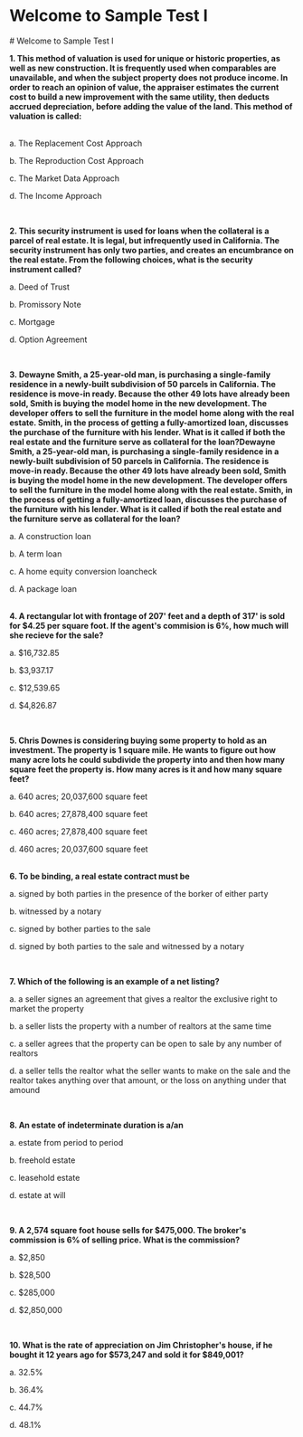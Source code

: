# Welcome to Sample Test I

<p># Welcome to Sample Test I</p>
<p><strong>1. This method of valuation is used for unique or historic properties, as well as new construction. It is frequently used when comparables are unavailable, and when the subject property does not produce income. In order to reach an opinion of value, the appraiser estimates the current cost to build a new improvement with the same utility, then deducts accrued depreciation, before adding the value of the land. This method of valuation is called:</strong></p>
<p><br />a. The Replacement Cost Approach&nbsp;</p>
<p>b. The Reproduction Cost Approach</p>
<p>c. The Market Data Approach</p>
<p>d. The Income Approach</p>
<p>&nbsp;</p>
<p><strong>2. This security instrument is used for loans when the collateral is a parcel of real estate. It is legal, but infrequently used in California. The security instrument has only two parties, and creates an encumbrance on the real estate. From the following choices, what is the security instrument called?</strong></p>
<p>a. Deed of Trust</p>
<p>b. Promissory Note</p>
<p>c. Mortgage</p>
<p>d. Option Agreement</p>
<p>&nbsp;</p>
<p><strong>3.&nbsp;Dewayne Smith, a 25-year-old man, is purchasing a single-family residence in a newly-built subdivision of 50 parcels in California. The residence is move-in ready. Because the other 49 lots have already been sold, Smith is buying the model home in the new development. The developer offers to sell the furniture in the model home along with the real estate. Smith, in the process of getting a fully-amortized loan, discusses the purchase of the furniture with his lender. What is it called if both the real estate and the furniture serve as collateral for the loan?Dewayne Smith, a 25-year-old man, is purchasing a single-family residence in a newly-built subdivision of 50 parcels in California. The residence is move-in ready. Because the other 49 lots have already been sold, Smith is buying the model home in the new development. The developer offers to sell the furniture in the model home along with the real estate. Smith, in the process of getting a fully-amortized loan, discusses the purchase of the furniture with his lender. What is it called if both the real estate and the furniture serve as collateral for the loan?</strong></p>
<p>a. A construction loan</p>
<p>b. A term loan</p>
<p>c. A home equity conversion loancheck</p>
<p>d. A package loan</p>
<p><br /><strong>4. A rectangular lot with frontage of 207' feet and a depth of 317' is sold for $4.25 per square foot. If the agent's commision is 6%, how much will she recieve for the sale?</strong></p>
<p>a. $16,732.85</p>
<p>b. $3,937.17</p>
<p>c. $12,539.65</p>
<p>d. $4,826.87</p>
<p>&nbsp;</p>
<p><strong>5. Chris Downes is considering buying some property to hold as an investment. The property is 1 square mile. He wants to figure out how many acre lots he could subdivide the property into and then how many square feet the property is. How many acres is it and how many square feet?</strong></p>
<p>a. 640 acres; 20,037,600 square feet</p>
<p>b. 640 acres; 27,878,400 square feet</p>
<p>c. 460 acres; 27,878,400 square feet</p>
<p>d. 460 acres; 20,037,600 square feet</p>
<p><br /><strong>6. To be binding, a real estate contract must be</strong></p>
<p>a. signed by both parties in the presence of the borker of either party</p>
<p>b. witnessed by a notary</p>
<p>c. signed by bother parties to the sale</p>
<p>d. signed by both parties to the sale and witnessed by a notary</p>
<p>&nbsp;</p>
<p><strong>7. Which of the following is an example of a net listing?</strong></p>
<p>a. a seller signes an agreement that gives a realtor the exclusive right to market the property</p>
<p>b. a seller lists the property with a number of realtors at the same time</p>
<p>c. a seller agrees that the property can be open to sale by any number of realtors</p>
<p>d. a seller tells the realtor what the seller wants to make on the sale and the realtor takes anything over that amount, or the loss on anything under that amound</p>
<p>&nbsp;</p>
<p><strong>8. An estate of indeterminate duration is a/an</strong></p>
<p>a. estate from period to period</p>
<p>b. freehold estate</p>
<p>c. leasehold estate</p>
<p>d. estate at will</p>
<p>&nbsp;</p>
<p><strong>9. A 2,574 square foot house sells for $475,000. The broker's commission is 6% of selling price. What is the commission?</strong></p>
<p>a. $2,850</p>
<p>b. $28,500</p>
<p>c. $285,000</p>
<p>d. $2,850,000</p>
<p>&nbsp;</p>
<p><strong>10. What is the rate of appreciation on Jim Christopher's house, if he bought it 12 years ago for $573,247 and sold it for $849,001?</strong></p>
<p>a. 32.5%</p>
<p>b. 36.4%</p>
<p>c. 44.7%</p>
<p>d. 48.1%</p>
<p>&nbsp;</p>
